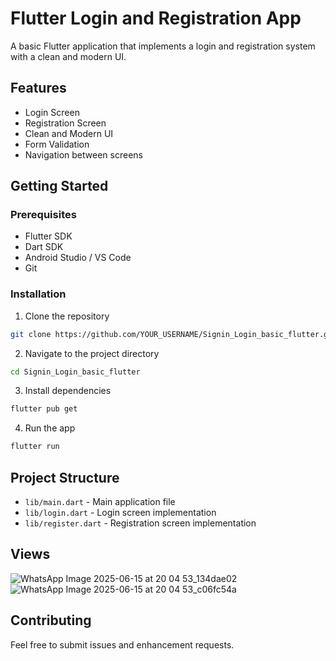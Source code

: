 # Flutter Login and Registration App

A basic Flutter application that implements a login and registration system with a clean and modern UI.

## Features

- Login Screen
- Registration Screen
- Clean and Modern UI
- Form Validation
- Navigation between screens

## Getting Started

### Prerequisites

- Flutter SDK
- Dart SDK
- Android Studio / VS Code
- Git

### Installation

1. Clone the repository
```bash
git clone https://github.com/YOUR_USERNAME/Signin_Login_basic_flutter.git
```

2. Navigate to the project directory
```bash
cd Signin_Login_basic_flutter
```

3. Install dependencies
```bash
flutter pub get
```

4. Run the app
```bash
flutter run
```

## Project Structure

- `lib/main.dart` - Main application file
- `lib/login.dart` - Login screen implementation
- `lib/register.dart` - Registration screen implementation

## Views
![WhatsApp Image 2025-06-15 at 20 04 53_134dae02](https://github.com/user-attachments/assets/080807af-580a-4dfc-93b5-281ec8bbd694)  ![WhatsApp Image 2025-06-15 at 20 04 53_c06fc54a](https://github.com/user-attachments/assets/35575591-a55c-4b59-8475-93222e1c43de)




## Contributing

Feel free to submit issues and enhancement requests.


